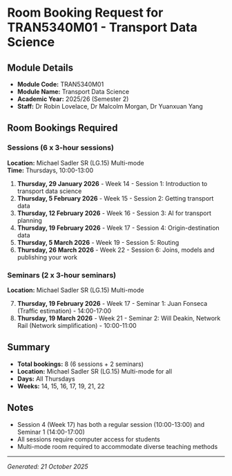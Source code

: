 # Room Booking Request for TRAN5340M01 - Transport Data Science

## Module Details
- **Module Code:** TRAN5340M01
- **Module Name:** Transport Data Science
- **Academic Year:** 2025/26 (Semester 2)
- **Staff:** Dr Robin Lovelace, Dr Malcolm Morgan, Dr Yuanxuan Yang

## Room Bookings Required

### Sessions (6 x 3-hour sessions)
**Location:** Michael Sadler SR (LG.15) Multi-mode  
**Time:** Thursdays, 10:00-13:00

1. **Thursday, 29 January 2026** - Week 14 - Session 1: Introduction to transport data science
2. **Thursday, 5 February 2026** - Week 15 - Session 2: Getting transport data
3. **Thursday, 12 February 2026** - Week 16 - Session 3: AI for transport planning
4. **Thursday, 19 February 2026** - Week 17 - Session 4: Origin-destination data
5. **Thursday, 5 March 2026** - Week 19 - Session 5: Routing
6. **Thursday, 26 March 2026** - Week 22 - Session 6: Joins, models and publishing your work

### Seminars (2 x 3-hour seminars)
**Location:** Michael Sadler SR (LG.15) Multi-mode

7. **Thursday, 19 February 2026** - Week 17 - Seminar 1: Juan Fonseca (Traffic estimation) - 14:00-17:00
8. **Thursday, 19 March 2026** - Week 21 - Seminar 2: Will Deakin, Network Rail (Network simplification) - 10:00-11:00

## Summary
- **Total bookings:** 8 (6 sessions + 2 seminars)
- **Location:** Michael Sadler SR (LG.15) Multi-mode for all
- **Days:** All Thursdays
- **Weeks:** 14, 15, 16, 17, 19, 21, 22

## Notes
- Session 4 (Week 17) has both a regular session (10:00-13:00) and Seminar 1 (14:00-17:00)
- All sessions require computer access for students
- Multi-mode room required to accommodate diverse teaching methods

---
*Generated: 21 October 2025*
